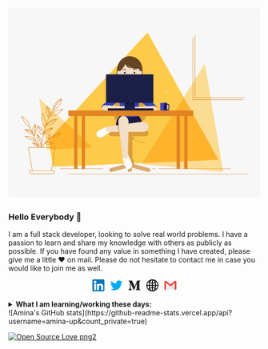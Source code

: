 

# ![amina](https://github.com/amina-up/amina-up/blob/main/banner%20github.gif)

### Hello Everybody 👋 

I am a full stack developer,  looking to solve real world problems. I have a passion to learn and share my knowledge with others as publicly as possible. If you have found any value in something I have created, please give me a little ♥ on mail. Please do not hesitate to contact me in case you would like to join me as well.

<p align='center'>
  <a href="https://www.linkedin.com/in/amina-laabidi-38490b1a1/"><img height="24" src="https://github.com/amina-up/amina-up/blob/main/linkedin.png"></a>&nbsp;&nbsp;
    <a href="https://twitter.com/Amina66167255"><img height="24" src="https://github.com/amina-up/amina-up/blob/main/twitter.png"></a>&nbsp;&nbsp;
  <a href="https://aminalaabidi.medium.com/"><img height="24" src="https://github.com/amina-up/amina-up/blob/main/medium.png"></a>&nbsp;&nbsp;
    <a href="https://portfolioaminalaabid.vercel.app/"><img height="24" src="https://github.com/amina-up/amina-up/blob/main/globe.png"></a>&nbsp;&nbsp;
  <a href="https://mail.google.com/mail/u/0/#inbox"><img height="24" src="https://github.com/amina-up/amina-up/blob/main/gmail%20(1).png"></a>
 
</p>
<details>
 <summary><strong>What I am learning/working these days:</strong></summary>
 
   - Web socket.io <br/>
   - Next JS <br/>
   - Advanced PHP<br/>
   - Devops <br/>
 
</details>
![Amina's GitHub stats](https://github-readme-stats.vercel.app/api?username=amina-up&count_private=true)





<p> 

[![Open Source Love png2](https://badges.frapsoft.com/os/v2/open-source.png?v=103)](https://github.com/ellerbrock/open-source-badges/)
</p>




